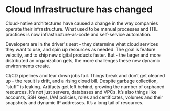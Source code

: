 # Cloud Infrastructure has changed

Cloud-native architectures have caused a change in the way companies operate their infrastructure. What used to be manual processes and ITIL practices is now infrastructure-as-code and self-service automation.

Developers are in the driver's seat - they determine what cloud services they want to use, and spin up resources as needed. The goal is feature velocity, and to ship new digital products faster. But - the larger and more distributed an organization gets, the more challenges these new dynamic environments create.

CI/CD pipelines and tear down jobs fail. Things break and don’t get cleaned up - the result is drift, and a rising cloud bill. Despite garbage collection, “stuff” is leaking. Artifacts get left behind, growing the number of orphaned resources. It’s not just servers, databases and VPCs. It’s also things like accounts, SSH keys, IAM policies, roles and certificates, volumes and their snapshots and dynamic IP addresses. It’s a long tail of resources.
